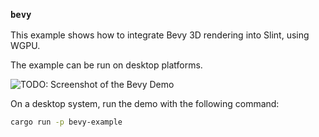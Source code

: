 <!-- Copyright © SixtyFPS GmbH <info@slint.dev> ; SPDX-License-Identifier: MIT -->

### `bevy`

This example shows how to integrate Bevy 3D rendering into Slint, using WGPU.

The example can be run on desktop platforms.

![TODO: Screenshot of the Bevy Demo](https://github.com/user-attachments/assets/69785864-b6ae-40e1-8f62-4f70677d930e)


On a desktop system, run the demo with the following command:
```sh
cargo run -p bevy-example
```
